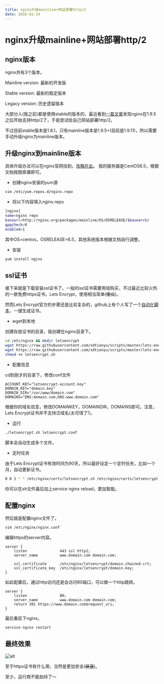 ```yaml
---
title: nginx升级mainline+网站部署http/2
date: 2016-02-24
---
```


# nginx升级mainline+网站部署http/2

## nginx版本

nginx共有3个版本。

Mainline version: 最新的开发版

Stable version: 最新的稳定版本

Legacy version: 历史遗留版本

大部分人(我之前)都是使用stable的版本的，最近看到[一篇文章](https://imququ.com/post/nginx-http2-patch.html)发现nginx在1.9.5之后开始支持http/2了，于是尝试给自己网站部署http/2。

不过目前stable版本是1.8.1，只有mainline版本是1.9.5+(目前是1.9.11)，所以需要手动升级nginx为mainline版本。

## 升级nginx到mainline版本

具体升级办法可以在nginx官网找到，[攻略在此](http://nginx.org/en/linux_packages.html#distributions)。
我的服务器是CentOS6.5，根据文档按图索骥即可。

- 创建nginx安装的yum源

```bash
vim /etc/yum.repos.d/nginx.repo
```

- 将以下内容填入nginx.repo

```bash
[nginx]
name=nginx repo
baseurl=http://nginx.org/packages/mainline/OS/OSRELEASE/$basearch/
gpgcheck=0
enabled=1
```

其中OS=centos，OSRELEASE=6.5，其他系统版本根据文档自行调整。

- 安装

```bash
yum install nginx
```

## ssl证书

接下来就是下载安装ssl证书了。一般的ssl证书需要用钱购买，不过最近比较火热的一款免费https证书，Lets Encrypt，使用相当简单(~~傻瓜~~)。

然而Lets Encrypt官方的步骤还是比较复杂的，github上有个人写了一个[自动化脚本](https://github.com/xdtianyu/scripts/tree/master/lets-encrypt)，一键生成证书。

- wget到本地

创建存放证书的目录，我创建在nginx目录下。

```bash
cd /etc/nginx && mkdir letsencrypt
wget https://raw.githubusercontent.com/xdtianyu/scripts/master/lets-encrypt/letsencrypt.conf
wget https://raw.githubusercontent.com/xdtianyu/scripts/master/lets-encrypt/letsencrypt.sh
chmod +x letsencrypt.sh
```

- 配置信息

cd到刚才的目录下，修改conf文件

```vim
ACCOUNT_KEY="letsencrypt-account.key"
DOMAIN_KEY="domain.key"
DOMAIN_DIR="/var/www/domain.com"
DOMAINS="DNS:domain.com,DNS:www.domain.com"
```

根据你的域名信息，修改DOMAINKEY，DOMAINDIR，DOMAINS即可。注意，Lets Encrypt证书并不支持泛域名(太可惜了!)。

- 运行

```bash
./letsencrypt.sh letsencrypt.conf
```

脚本会自动生成多个文件。

- 定时任务

由于Lets Encrypt证书有效时间为90天，所以最好设定一个定时任务，比如一个月，自动更新证书。

```bash
0 0 1 * * /etc/nginx/certs/letsencrypt.sh /etc/nginx/certs/letsencrypt.conf >> /var/log/lets-encrypt.log 2>&1
```

你可以在sh文件最后加上service nginx reload，更加智能。

## 配置nginx

然后就是配置nginx文件了。

```bash
vim /etc/nginx/nginx.conf
```

编辑https的server内容。

```nginx
server {
    listen               443 ssl http2;
    server_name          www.domain.com domain.com;

    ssl_certificate      /etc/nginx/letsencrypt/domain.chained.crt;
    ssl_certificate_key  /etc/nginx/letsencrypt/domain.key;
}
```

如此配置后，通过http访问还是会访问80端口，可以做一个http跳转。

```nginx
server {
    listen               80;
    server_name          www.domain.com domain.com;
    return 301 https://www.domain.com$request_uri;
}
```

最后重启下nginx。

```bash
service nginx restart
```

## 最终效果

![alt](https://o2znrmehg.qnssl.com/ghost/2016/03/04/https-1457070223090.png)

至于https证书有什么用，当然是更加安全(~~装逼~~)。

至少，运行商不能劫持了～
